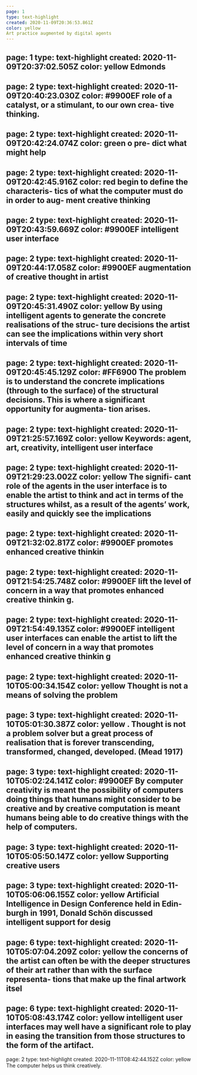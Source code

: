 ```yaml
---
page: 1
type: text-highlight
created: 2020-11-09T20:36:53.861Z
color: yellow
Art practice augmented by digital agents
---
```

page: 1
type: text-highlight
created: 2020-11-09T20:37:02.505Z
color: yellow
Edmonds
---
page: 2
type: text-highlight
created: 2020-11-09T20:40:23.030Z
color: #9900EF
role of a catalyst, or a stimulant, to our own crea- tive  thinking.
---
page: 2
type: text-highlight
created: 2020-11-09T20:42:24.074Z
color: green
o pre- dict what might help
---
page: 2
type: text-highlight
created: 2020-11-09T20:42:45.916Z
color: red
begin to define the characteris- tics of what the computer must do in order to aug- ment  creative  thinking
---
page: 2
type: text-highlight
created: 2020-11-09T20:43:59.669Z
color: #9900EF
intelligent  user  interface
---
page: 2
type: text-highlight
created: 2020-11-09T20:44:17.058Z
color: #9900EF
augmentation of creative thought in artist
---
page: 2
type: text-highlight
created: 2020-11-09T20:45:31.490Z
color: yellow
By using intelligent agents to generate the concrete realisations of the struc- ture decisions the artist can see the implications within very short intervals of time
---
page: 2
type: text-highlight
created: 2020-11-09T20:45:45.129Z
color: #FF6900
The problem is to understand the concrete implications (through to the surface) of the structural decisions. This is where a significant opportunity for augmenta- tion arises.
---
page: 2
type: text-highlight
created: 2020-11-09T21:25:57.169Z
color: yellow
Keywords: agent, art, creativity, intelligent user interface
---
page: 2
type: text-highlight
created: 2020-11-09T21:29:23.002Z
color: yellow
The signifi- cant role of the agents in the user interface is to enable the artist to think and act in terms of the structures whilst, as a result of the agents’ work, easily and quickly see the implications
---
page: 2
type: text-highlight
created: 2020-11-09T21:32:02.817Z
color: #9900EF
promotes enhanced creative thinkin
---
page: 2
type: text-highlight
created: 2020-11-09T21:54:25.748Z
color: #9900EF
lift the level of concern in a way that promotes enhanced creative thinkin g.
---
page: 2
type: text-highlight
created: 2020-11-09T21:54:49.135Z
color: #9900EF
intelligent user interfaces can enable the artist to lift the level of concern in a way that promotes enhanced creative thinkin g
---
page: 2
type: text-highlight
created: 2020-11-10T05:00:34.154Z
color: yellow
Thought is not a means of solving the problem
---
page: 3
type: text-highlight
created: 2020-11-10T05:01:30.387Z
color: yellow
. Thought is not a problem solver but a great process of realisation that is forever transcending, transformed, changed, developed. (Mead 1917)
---
page: 3
type: text-highlight
created: 2020-11-10T05:02:24.141Z
color: #9900EF
By computer creativity is meant the possibility of computers doing things that humans might consider to be creative and by creative computation is meant humans being able to do creative things with the help of computers.
---
page: 3
type: text-highlight
created: 2020-11-10T05:05:50.147Z
color: yellow
Supporting creative users
---
page: 3
type: text-highlight
created: 2020-11-10T05:06:06.155Z
color: yellow
Artificial Intelligence in Design Conference held in Edin- burgh in 1991, Donald Schön discussed intelligent support for desig
---
page: 6
type: text-highlight
created: 2020-11-10T05:07:04.209Z
color: yellow
the concerns of the artist can often be with the deeper structures of their art rather than with the surface representa- tions that make up the final artwork itsel
---
page: 6
type: text-highlight
created: 2020-11-10T05:08:43.174Z
color: yellow
intelligent user interfaces may well have a significant role to play in easing the transition from those structures to the form of the artifact.
---
page: 2
type: text-highlight
created: 2020-11-11T08:42:44.152Z
color: yellow
The computer helps us think creatively.
